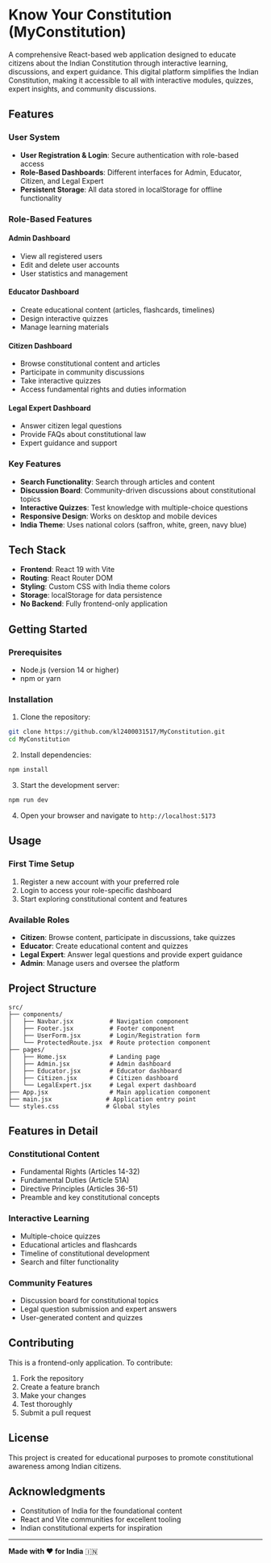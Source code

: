 # Know Your Constitution (MyConstitution)

A comprehensive React-based web application designed to educate citizens about the Indian Constitution through interactive learning, discussions, and expert guidance. This digital platform simplifies the Indian Constitution, making it accessible to all with interactive modules, quizzes, expert insights, and community discussions.

## Features

### User System
- **User Registration & Login**: Secure authentication with role-based access
- **Role-Based Dashboards**: Different interfaces for Admin, Educator, Citizen, and Legal Expert
- **Persistent Storage**: All data stored in localStorage for offline functionality

### Role-Based Features

#### Admin Dashboard
- View all registered users
- Edit and delete user accounts
- User statistics and management

#### Educator Dashboard
- Create educational content (articles, flashcards, timelines)
- Design interactive quizzes
- Manage learning materials

#### Citizen Dashboard
- Browse constitutional content and articles
- Participate in community discussions
- Take interactive quizzes
- Access fundamental rights and duties information

#### Legal Expert Dashboard
- Answer citizen legal questions
- Provide FAQs about constitutional law
- Expert guidance and support

### Key Features
- **Search Functionality**: Search through articles and content
- **Discussion Board**: Community-driven discussions about constitutional topics
- **Interactive Quizzes**: Test knowledge with multiple-choice questions
- **Responsive Design**: Works on desktop and mobile devices
- **India Theme**: Uses national colors (saffron, white, green, navy blue)

## Tech Stack

- **Frontend**: React 19 with Vite
- **Routing**: React Router DOM
- **Styling**: Custom CSS with India theme colors
- **Storage**: localStorage for data persistence
- **No Backend**: Fully frontend-only application

## Getting Started

### Prerequisites
- Node.js (version 14 or higher)
- npm or yarn

### Installation

1. Clone the repository:
```bash
git clone https://github.com/kl2400031517/MyConstitution.git
cd MyConstitution
```

2. Install dependencies:
```bash
npm install
```

3. Start the development server:
```bash
npm run dev
```

4. Open your browser and navigate to `http://localhost:5173`

## Usage

### First Time Setup
1. Register a new account with your preferred role
2. Login to access your role-specific dashboard
3. Start exploring constitutional content and features

### Available Roles
- **Citizen**: Browse content, participate in discussions, take quizzes
- **Educator**: Create educational content and quizzes
- **Legal Expert**: Answer legal questions and provide expert guidance
- **Admin**: Manage users and oversee the platform

## Project Structure

```
src/
├── components/
│   ├── Navbar.jsx          # Navigation component
│   ├── Footer.jsx          # Footer component
│   ├── UserForm.jsx        # Login/Registration form
│   └── ProtectedRoute.jsx  # Route protection component
├── pages/
│   ├── Home.jsx            # Landing page
│   ├── Admin.jsx           # Admin dashboard
│   ├── Educator.jsx        # Educator dashboard
│   ├── Citizen.jsx         # Citizen dashboard
│   └── LegalExpert.jsx     # Legal expert dashboard
├── App.jsx                 # Main application component
├── main.jsx               # Application entry point
└── styles.css             # Global styles
```

## Features in Detail

### Constitutional Content
- Fundamental Rights (Articles 14-32)
- Fundamental Duties (Article 51A)
- Directive Principles (Articles 36-51)
- Preamble and key constitutional concepts

### Interactive Learning
- Multiple-choice quizzes
- Educational articles and flashcards
- Timeline of constitutional development
- Search and filter functionality

### Community Features
- Discussion board for constitutional topics
- Legal question submission and expert answers
- User-generated content and quizzes

## Contributing

This is a frontend-only application. To contribute:

1. Fork the repository
2. Create a feature branch
3. Make your changes
4. Test thoroughly
5. Submit a pull request

## License

This project is created for educational purposes to promote constitutional awareness among Indian citizens.

## Acknowledgments

- Constitution of India for the foundational content
- React and Vite communities for excellent tooling
- Indian constitutional experts for inspiration

---

**Made with ❤️ for India** 🇮🇳
